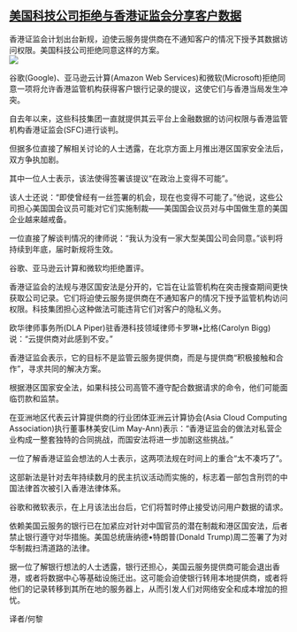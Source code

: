 <!--1594806687000-->
[美国科技公司拒绝与香港证监会分享客户数据](https://cn.ft.com/story/001088553?full=y)
------

<div></div><div class="story-lead">香港证监会计划出台新规，迫使云服务提供商在不通知客户的情况下授予其数据访问权限。美国科技公司拒绝同意这样的方案。</div><div class=" story-image image"><img src="https://thumbor.ftacademy.cn/unsafe/1340x754/https://thumbor.ftacademy.cn/unsafe/picture/6/000097406_piclink.jpg"></div><div class="story-body"><div id="story-body-container"><p>谷歌(Google)、亚马逊云计算(Amazon Web Services)和微软(Microsoft)拒绝同意一项将允许香港监管机构获得客户银行记录的提议，这使它们与香港当局发生冲突。</p><p>自去年以来，这些科技集团一直就提供其云平台上金融数据的访问权限与香港监管机构香港证监会(SFC)进行谈判。</p><p>但据多位直接了解相关讨论的人士透露，在北京方面上月推出港区国家安全法后，双方争执加剧。</p><p>其中一位人士表示，该法使得签署该提议“在政治上变得不可能”。</p><div  data-o-ads-name="mpu-middle1" class="o-ads in-article-advert" data-o-ads-formats-default="false"  data-o-ads-formats-small="FtcMobileMpu"  data-o-ads-formats-medium="FtcMpu" data-o-ads-formats-large="FtcMpu" data-o-ads-formats-extra="FtcMpu" data-o-ads-targeting="cnpos=middle1;" data-cy='[{"devices":["PC","iPhoneWeb","AndroidWeb","iPhoneApp","AndroidApp"],"pattern":"MPU","position":"Middle1","container":"mpuInStory"}]'></div><p>该人士还说：“即使曾经有一丝签署的机会，现在也变得不可能了。”他说，这些公司担心美国国会议员可能对它们实施制裁——美国国会议员对与中国做生意的美国企业越来越戒备。</p><p>一位直接了解谈判情况的律师说：“我认为没有一家大型美国公司会同意。”谈判将持续到年底，届时新规将生效。</p><p>谷歌、亚马逊云计算和微软均拒绝置评。</p><p>香港证监会的法规与港区国安法是分开的，它旨在让监管机构在突击搜查期间更快获取公司记录。它们将迫使云服务提供商在不通知客户的情况下授予监管机构访问权限。科技集团担心这种做法可能违背它们对客户的隐私义务。</p><p>欧华律师事务所(DLA Piper)驻香港科技领域律师卡罗琳•比格(Carolyn Bigg)说：“云提供商对此感到不安。”</p><p>香港证监会表示，它的目标不是监管云服务提供商，而是与提供商“积极接触和合作”，寻求共同的解决方案。</p><div data-o-ads-name="mpu-middle2" class="o-ads in-article-advert" data-o-ads-formats-default="false"  data-o-ads-formats-small="FtcMobileMpu"  data-o-ads-formats-medium="false" data-o-ads-formats-large="false" data-o-ads-formats-extra="false" data-o-ads-targeting="cnpos=middle2;" data-cy='[{"devices":["iPhoneWeb","AndroidWeb","iPhoneApp","AndroidApp"],"pattern":"MPU","position":"Middle2","container":"mpuInStory"}]'></div><p>根据港区国家安全法，如果科技公司高管不遵守配合数据请求的命令，他们可能面临罚款和监禁。</p><p>在亚洲地区代表云计算提供商的行业团体亚洲云计算协会(Asia Cloud Computing Association)执行董事林美安(Lim May-Ann)表示：“香港证监会的做法对私营企业构成一整套独特的合同挑战，而国安法将进一步加剧这些挑战。”</p><p>一位了解香港证监会想法的人士表示，这两项法规在时间上的重合“太不凑巧了”。</p><p>这部新法是针对去年持续数月的民主抗议活动而实施的，标志着一部包含刑罚的中国法律首次被引入香港法律体系。</p><p>谷歌和微软表示，在上月该法出台后，它们将暂时停止接受访问用户数据的请求。</p><div data-o-ads-name="mpu-middle3" class="o-ads in-article-advert" data-o-ads-formats-default="false"  data-o-ads-formats-small="FtcMobileMpu"  data-o-ads-formats-medium="false" data-o-ads-formats-large="false" data-o-ads-formats-extra="false" data-o-ads-targeting="cnpos=middle3;" data-cy='[{"devices":["iPhoneWeb","AndroidWeb","iPhoneApp","AndroidApp"],"pattern":"MPU","position":"Middle3","container":"mpuInStory"}]'></div><p>依赖美国云服务的银行已在加紧应对针对中国官员的潜在制裁和港区国安法，后者禁止银行遵守对华措施。美国总统唐纳德•特朗普(Donald Trump)周二签署了为对华制裁扫清道路的法律。</p><p>据一位了解银行想法的人士透露，银行还担心，美国云服务提供商可能会退出香港，或者将数据中心等基础设施迁出。这可能会迫使银行转用本地提供商，或者将他们的记录转移到其所在地的服务器上，从而引发人们对网络安全和成本增加的担忧。</p><p>译者/何黎</p></div><div class="clearfloat"></div></div>
